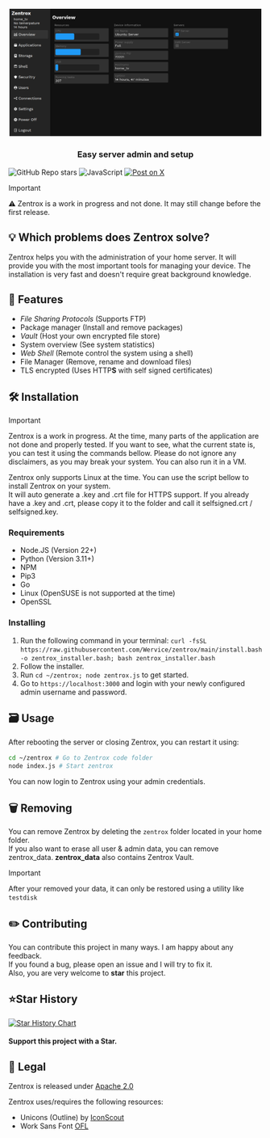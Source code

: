<br>
<div align="center">
<img src="static/readme_preview.png" alt="Preview of Zentrox" width="500">
</div>

<h3 align="center">Easy server admin and setup</h3>

![GitHub Repo stars](https://img.shields.io/github/stars/Wervice/zentrox?style=for-the-badge)
![JavaScript](https://img.shields.io/badge/JavaScript-white.svg?style=for-the-badge&logo=javascript&logoColor=black&color=gold)
[![Post on X](https://img.shields.io/badge/Post%20on%20X-white.svg?style=for-the-badge&logo=x&logoColor=white&color=black)](https://x.com/intent/post?text=https%3A%2F%2Fgithub.com%2Fwervice%2Fzentrox)

> [!IMPORTANT]
> ⚠️  Zentrox is a work in progress and not done. It may still change before the first release.

## 💡 Which problems does Zentrox solve?

Zentrox helps you with the administration of your home server.
It will provide you with the most important tools for managing your device.
The installation is very fast and doesn't require great background knowledge.

## 🎯 Features

- _File Sharing Protocols_ (Supports FTP)
- Package manager (Install and remove packages)
- _Vault_ (Host your own encrypted file store)
- System overview (See system statistics)
- _Web Shell_ (Remote control the system using a shell)
- File Manager (Remove, rename and download files)
- TLS encrypted (Uses HTTP**S** with self signed certificates)

## 🛠️ Installation

> [!IMPORTANT]
> Zentrox is a work in progress.
> At the time, many parts of the application are not done and properly tested.
> If you want to see, what the current state is, you can test it using the commands bellow.
> Please do not ignore any disclaimers, as you may break your system.
> You can also run it in a VM.

Zentrox only supports Linux at the time.
You can use the script bellow to install Zentrox on your system.  
It will auto generate a .key and .crt file for HTTPS support.
If you already have a .key and .crt, please copy it to the folder and call it selfsigned.crt / selfsigned.key.

### Requirements

- Node.JS (Version 22+)
- Python (Version 3.11+)
- NPM
- Pip3
- Go
- Linux (OpenSUSE is not supported at the time)
- OpenSSL

### Installing

1. Run the following command in your terminal:
   `curl -fsSL https://raw.githubusercontent.com/Wervice/zentrox/main/install.bash -o zentrox_installer.bash; bash zentrox_installer.bash`
2. Follow the installer.
3. Run `cd ~/zentrox; node zentrox.js` to get started.
4. Go to `https://localhost:3000` and login with your newly configured admin username and password.

## 🗃️ Usage

After rebooting the server or closing Zentrox, you can restart it using:

```bash
cd ~/zentrox # Go to Zentrox code folder
node index.js # Start zentrox
```

You can now login to Zentrox using your admin credentials.

## 🗑️ Removing

You can remove Zentrox by deleting the `zentrox` folder located in your home folder.  
If you also want to erase all user & admin data, you can remove zentrox_data.
**zentrox_data** also contains Zentrox Vault.

> [!IMPORTANT]
> After your removed your data, it can only be restored using a utility like `testdisk`

## ✏️ Contributing

You can contribute this project in many ways. I am happy about any feedback.  
If you found a bug, please open an issue and I will try to fix it.  
Also, you are very welcome to **star** this project.

## ⭐Star History

[![Star History Chart](https://api.star-history.com/svg?repos=wervice/zentrox&type=Date)](https://star-history.com/#wervice/zentrox&Date)

#### Support this project with a Star.

## 📖 Legal

Zentrox is released under [Apache 2.0](https://github.com/Wervice/Codelink?tab=Apache-2.0-1-ov-file#readme)

Zentrox uses/requires the following resources:

- Unicons (Outline) by [IconScout](https://github.com/Iconscout/unicons)
- Work Sans Font [OFL](https://github.com/weiweihuanghuang/Work-Sans/blob/master/OFL.txt)
